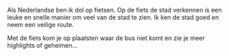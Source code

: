 Als Nederlandse ben ik dol op fietsen. Op de fiets de stad verkennen is een
leuke en snelle manier om veel van de stad te zien. Ik ken de stad goed en neem
een veilige route.

Met de fiets kom je op plaatsten waar de bus niet komt en zie je meer highlights of geheimen...

